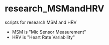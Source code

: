 # research_MSMandHRV

scripts for research MSM and HRV

- MSM is "Mic Sensor Measurement"
- HRV is "Heart Rate Variability"


